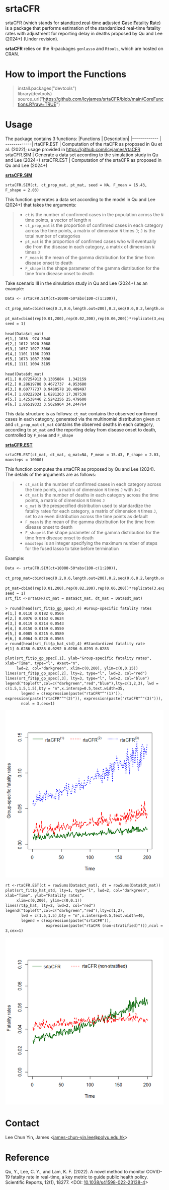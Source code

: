 # srtaCFR #
srtaCFR (which stands for <ins>**s**</ins>tandized<ins> **r**</ins>eal-<ins>**t**</ins>ime <ins>**a**</ins>djusted <ins>**C**</ins>ase <ins>**F**</ins>atality <ins>**R**</ins>ate) is a package that performs estimation of the standardized real-time fatality rates with adjustment for reporting delay in deaths proposed by Qu and Lee (2024+) (Under revision).

**srtaCFR** relies on the R-packages `genlasso` and `Rtools`, which are hosted on CRAN.

# How to import the Functions #
> install.packages("devtools")<br />
> library(devtools) <br /> 
> source_url("https://github.com/lcyjames/srtaCFR/blob/main/CoreFunctions.R?raw=TRUE")

# Usage #
The package contains 3 functions:
|Functions  | Description|
|------------- | -------------|
rtaCFR.EST  | Computation of the rtaCFR as proposed in Qu et al. (2022); usage provided in https://github.com/lcyjames/rtaCFR
srtaCFR.SIM  | Generate a data set according to the simulation study in Qu and Lee (2024+)
srtaCFR.EST  | Computation of the srtaCFR as proposed in Qu and Lee (2024+)

<ins>**srtaCFR.SIM**</ins>

```
srtaCFR.SIM(ct, ct_prop_mat, pt_mat, seed = NA, F_mean = 15.43, F_shape = 2.03)
```
This function generates a data set according to the model in Qu and Lee (2024+) that takes the arguments:
>- `ct` is the number of confirmed cases in the population across the `N` time points, a vector of length `N`
>- `ct_prop_mat` is the proportion of confirmed cases in each category across the time points, a matrix of dimension `N` times `J`; `J` is the total number of categories
>- `pt_mat` is the proportion of confirmed cases who will eventually die from the disease in each category, a matrix of dimension `N` times `J`
>- `F_mean` is the mean of the gamma distribution for the time from disease onset to death
>- `F_shape` is the shape parameter of the gamma distribution for the time from disease onset to death

Take scenario III in the simulation study in Qu and Lee (2024+) as an example:
```
Data <- srtaCFR.SIM(ct=10000-50*abs(100-c(1:200)),
                    ct_prop_mat=cbind(seq(0.2,0.6,length.out=200),0.2,seq(0.6,0.2,length.out=200)),
                    pt_mat=cbind(rep(0.01,200),rep(0.02,200),rep(0.06,200))*replicate(3,exp(c(1:200)*0.004)), seed = 1)

head(Data$ct_mat)
#[1,] 1036  974 3040
#[2,] 1012 1020 3068
#[3,] 1057 1027 3066
#[4,] 1101 1106 2993
#[5,] 1073 1087 3090
#[6,] 1111 1004 3185

head(Data$dt_mat)
#[1,] 0.07254913 0.1305884  1.342159
#[2,] 0.28619788 0.4672737  4.953680
#[3,] 0.60777737 0.9480578 10.409497
#[4,] 1.00222024 1.6281263 17.387538
#[5,] 1.42538446 2.5242256 25.479600
#[6,] 1.86519333 3.5626964 34.244764
```
This data structure is as follows:
`ct_mat` contains the observed confirmed cases in each category, generated via the multinomial distribution given `ct` and `ct_prop_mat`
`dt_mat` contains the observed deaths in each category, according to `pt_mat` and the reporting delay from disease onset to death, controlled by `F_mean` and `F_shape`

<ins>**srtaCFR.EST**</ins>

```
srtaCFR.EST(ct_mat, dt_mat, q_mat=NA, F_mean = 15.43, F_shape = 2.03, maxsteps = 10000)
```
This function computes the srtaCFR as proposed by Qu and Lee (2024). The details of the arguments are as follows:
>- `ct_mat` is the number of confirmed cases in each category across the time points, a matrix of dimension `N` times `J` with `J>2`
>- `dt_mat` is the number of deaths in each category across the time points, a matrix of dimension `N` times `J`
>- `q_mat` is the prespecified distribution used to standardize the fatality rates for each category, a matrix of dimension `N` times `J`, set to an even distribution across the time points as default
>- `F_mean` is the mean of the gamma distribution for the time from disease onset to death
>- `F_shape` is the shape parameter of the gamma distribution for the time from disease onset to death
>- `maxsteps` is an integer specifying the maximum number of steps for the fused lasso to take before termination

Example:
```
Data <- srtaCFR.SIM(ct=10000-50*abs(100-c(1:200)),
                    ct_prop_mat=cbind(seq(0.2,0.6,length.out=200),0.2,seq(0.6,0.2,length.out=200)),
                    pt_mat=cbind(rep(0.01,200),rep(0.02,200),rep(0.06,200))*replicate(3,exp(c(1:200)*0.004)), seed = 1)
srt_fit <-srtaCFR(ct_mat = Data$ct_mat, dt_mat = Data$dt_mat)

> round(head(srt_fit$p_gp_spec),4) #Group-specific fatality rates
#[1,] 0.0110 0.0182 0.0566
#[2,] 0.0076 0.0163 0.0624
#[3,] 0.0119 0.0214 0.0543
#[4,] 0.0150 0.0159 0.0550
#[5,] 0.0085 0.0215 0.0580
#[6,] 0.0064 0.0220 0.0565
> round(head(srt_fit$p_hat_std),4) #Standardized fatality rate
#[1] 0.0286 0.0288 0.0292 0.0286 0.0293 0.0283
```

```
plot(srt_fit$p_gp_spec[,1], ylab="Group-specific fatality rates", xlab="Time", type="l", #xaxt="n",
     lwd=2, col="darkgreen", xlim=c(0,200), ylim=c(0,0.15))
lines(srt_fit$p_gp_spec[,2], lty=2, type="l", lwd=2, col="red")
lines(srt_fit$p_gp_spec[,3], lty=3, type="l", lwd=2, col="blue")
legend("topleft",col=c("darkgreen","red","blue"),lty=c(1,2,3), lwd = c(1.5,1.5,1.5),bty = "n",x.intersp=0.5,text.width=35,
       legend = c(expression(paste("rtaCFR"^"(1)")), expression(paste("rtaCFR"^"(2)")), expression(paste("rtaCFR"^"(3)"))),
       ncol = 3,cex=1)

```
<img src="https://github.com/lcyjames/srtaCFR/blob/main/example1.png" width="600"/>

```
rt <-rtaCFR.EST(ct = rowSums(Data$ct_mat), dt = rowSums(Data$dt_mat))
plot(srt_fit$p_hat_std, lty=1, type="l", lwd=2, col="darkgreen", xlab="Time", ylab="Fatality rates",
     xlim=c(0,200), ylim=c(0,0.1))
lines(rt$p_hat, lty=2, lwd=2, col="red")
legend("topleft",col=c("darkgreen","red"),lty=c(1,2),
       lwd = c(1.5,1.5),bty = "n",x.intersp=0.5,text.width=40,
       legend = c(expression(paste("srtaCFR")),
                  expression(paste("rtaCFR (non-stratified)"))),ncol = 3,cex=1)
```
<img src="https://github.com/lcyjames/srtaCFR/blob/main/example2.png" width="600"/>

# Contact #
Lee Chun Yin, James <<james-chun-yin.lee@polyu.edu.hk>>

# Reference #
Qu, Y., Lee, C. Y., and Lam, K. F. (2022). A novel method to monitor COVID-19 fatality rate in real-time, a key metric to guide public health policy. Scientific Reports, 12(1), 18277. <DOI: [10.1038/s41598-022-23138-4](https://doi.org/10.1038/s41598-022-23138-4)>
